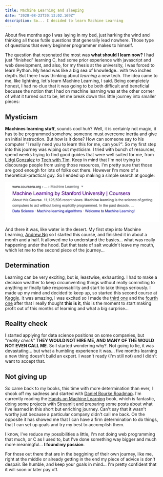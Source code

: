 ```yaml
---
title: Machine Learning and sleeping
date: "2020-08-23T20:13:02.169Z"
description: So... I decided to learn Machine Learning
---
```


About five months ago I was laying in my bed, just harking the wind and thinking all those futile questions that generally lead nowhere. Those type of questions that every beginner programmer makes to himself.

The question that resonated the most was **what should I learn now?** I had just "finished" learning C, had some prior experience with javascript and web development, and also, for my thesis at the university, I was forced to learn Python. My head was like a big sea of knowledge.. with two inches depth. But there I was thinking about _learning_ a new tech. The idea came to me, like lightning, let's learn Machine Learning, I said. Being completely honest, I had no clue that it was going to be both difficult and beneficial becuase the notion that I had on machine learning was at the other corner of what it turned out to be, let me break down this little journey into smaller pieces:

## Mysticism

**Machines learning stuff**, sounds cool huh? Well, it is certainly not magic, it has to be programmed somehow, someone must overcome inertia and give an initial instruction. But how is it done? How can someone say to his computer "I really need you to learn this for me, can you?". So my first step into this journey was wiping out mysticism. I tried with bunch of resources, spend weeks trying to find good guides that were well suited for me, from [Lidgi Gonzalez](https://www.youtube.com/watch?v=4c7oFu36d6k&list=PLJjOveEiVE4Dk48EI7I-67PEleEC5nxc3&index=1) to [Tech with Tim](https://www.youtube.com/watch?v=ujTCoH21GlA&list=PLzMcBGfZo4-mP7qA9cagf68V06sko5otr). Keep in mind that I'm not trying to discourage people from using those resources, I'm pretty sure that those are good enough for lots of folks out there. However I'm more of a theoretical-practical guy. So I ended up making a simple search at google:

![Google Machine Learning](./search.png)

And there it was, like water in the desert. My first step into Machine Learning, [Andrew Ng](https://www.coursera.org/learn/machine-learning) so I started this course, and finished it in about a month and a half. It allowed me to understand the basics... what was really happening under the hood. But that taste of salt wouldn't leave my mouth, which let me to the second piece of the journey...

## Determination

Learning can be very exciting, but is, leastwise, exhausting. I had to make a decision weather to keep circumventing things without really commiting to anything or finally take responsability and start to take things seriously. I made up my mind and decided to keep up, so started this second course at [Kaggle](https://www.kaggle.com/learn/intro-to-machine-learning). It was amazing, I was excited so I made the [third one](https://www.coursera.org/learn/linear-algebra-machine-learning/home/welcome) and the [fourth one](https://www.coursera.org/learn/gcp-big-data-ml-fundamentals-es/home/welcome) after that I really thought **this is it**, this is the moment to start making profit out of this months of learning and what a big surprise...

## Reality check

I started applying for data science positions on some companies, but "_reality check_" **THEY WOULD NOT HIRE ME, AND MANY OF THE WOULD NOT EVEN CALL ME**. So I started wondering why?. Not going to lie, it was devastating... but what a humbling experience it was... five months learning a new thing doesn't build an expert. I wasn't ready (I'm still not) and I didn't want to accept that.

## Not giving up

So came back to my books, this time with more determination than ever, I shook off my sadness and started with [Daniel Bourke Roadmap](https://www.mrdbourke.com/2020-machine-learning-roadmap/). I'm currently reading the [Hands on Machine Learning](https://github.com/yanshengjia/ml-road/blob/master/resources/Hands%20On%20Machine%20Learning%20with%20Scikit%20Learn%20and%20TensorFlow.pdf) book, which is fantastic, doing some projects with [Streamlit](https://www.streamlit.io/) and preparing some posts about what I've learned in this short but enriching journey. Can't say that it wasn't worthy just because a particular company didn't call me back. On the opposite it has showed me that I can have a firm determination to do things, that I can set up goals and try my best to accomplish them.

I know, I've reduce my possibilities a little, I'm not doing web programming that much, or C as I used to, but I've done something way bigger and much more meaningful... **I found my passion**.

For those out there that are in the beggining of their own journey, like me, right at the middle or already getting in the end my piece of advice is don't despair. Be humble, and keep your goals in mind... I'm pretty confident that it will soon or later pay off.
